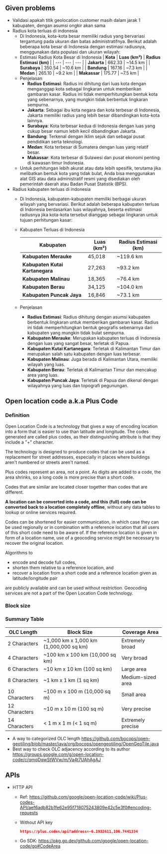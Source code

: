 ## Given problems

- Validasi apakah titik geolocation customer masih dalam jarak 1 kabupaten, dengan asumsi ongkir akan sama
- Radius kota terluas di indonesia
    - Di Indonesia, kota-kota besar memiliki radius yang bervariasi tergantung pada ukuran dan batas administratifnya. Berikut adalah beberapa kota besar di Indonesia dengan estimasi radiusnya, menggunakan data populasi dan ukuran wilayah:
    - Estimasi Radius Kota Besar di Indonesia
        | **Kota** | **Luas (km²)** | **Radius Estimasi (km)** |
        | --- | --- | --- |
        | **Jakarta** | 662.33 | ~14.5 km |
        | **Surabaya** | 350.54 | ~10.6 km |
        | **Bandung** | 167.16 | ~7.3 km |
        | **Medan** | 265.10 | ~9.2 km |
        | **Makassar** | 175.77 | ~7.5 km |
    - Penjelasan
        - **Radius Estimasi**: Radius ini dihitung dari luas kota dengan menganggap kota sebagai lingkaran untuk memberikan gambaran kasar. Radius ini tidak memperhitungkan bentuk kota yang sebenarnya, yang mungkin tidak berbentuk lingkaran sempurna.
        - **Jakarta**: Sebagai ibu kota negara dan kota terbesar di Indonesia, Jakarta memiliki radius yang lebih besar dibandingkan kota-kota lainnya.
        - **Surabaya**: Kota terbesar kedua di Indonesia dengan luas yang cukup besar namun lebih kecil dibandingkan Jakarta.
        - **Bandung**: Terkenal dengan iklim sejuk dan sebagai pusat pendidikan serta teknologi.
        - **Medan**: Kota terbesar di Sumatera dengan luas yang relatif besar.
        - **Makassar**: Kota terbesar di Sulawesi dan pusat ekonomi penting di kawasan timur Indonesia.
    - Untuk perhitungan lebih akurat atau data lebih spesifik, terutama jika melibatkan bentuk kota yang tidak bulat, Anda bisa menggunakan alat GIS atau data administratif resmi yang disediakan oleh pemerintah daerah atau Badan Pusat Statistik (BPS).
- Radius kabupaten terluas di indonesia
    - Di Indonesia, kabupaten-kabupaten memiliki berbagai ukuran wilayah yang bervariasi. Berikut adalah beberapa kabupaten terluas di Indonesia berdasarkan luas wilayahnya, beserta estimasi radiusnya jika kota-kota tersebut dianggap sebagai lingkaran untuk tujuan perhitungan kasar:
    - Kabupaten Terluas di Indonesia
        
        
        | **Kabupaten** | **Luas (km²)** | **Radius Estimasi (km)** |
        | --- | --- | --- |
        | **Kabupaten Merauke** | 45,018 | ~119.6 km |
        | **Kabupaten Kutai Kartanegara** | 27,263 | ~93.2 km |
        | **Kabupaten Malinau** | 18,365 | ~76.4 km |
        | **Kabupaten Berau** | 34,125 | ~104.0 km |
        | **Kabupaten Puncak Jaya** | 16,846 | ~73.1 km |
    - Penjelasan
        - **Radius Estimasi**: Radius dihitung dengan asumsi kabupaten berbentuk lingkaran untuk memberikan gambaran kasar. Radius ini tidak memperhitungkan bentuk geografis sebenarnya dari kabupaten yang mungkin tidak bulat sempurna.
        - **Kabupaten Merauke**: Merupakan kabupaten terluas di Indonesia dengan luas yang sangat besar, terletak di Papua.
        - **Kabupaten Kutai Kartanegara**: Terletak di Kalimantan Timur dan merupakan salah satu kabupaten dengan luas terbesar.
        - **Kabupaten Malinau**: Juga berada di Kalimantan Utara, memiliki wilayah yang luas.
        - **Kabupaten Berau**: Terletak di Kalimantan Timur dan mencakup area yang luas.
        - **Kabupaten Puncak Jaya**: Terletak di Papua dan dikenal dengan wilayahnya yang luas dan topografi pegunungan.

## Open location code a.k.a Plus Code

### Definition

Open Location Code is a technology that gives a way of encoding location into a form that is easier to use than latitude and longitude. The codes generated are called plus codes, as their distinguishing attribute is that they include a "+" character.

The technology is designed to produce codes that can be used as a replacement for street addresses, especially in places where buildings aren't numbered or streets aren't named.

Plus codes represent an area, not a point. As digits are added to a code, the area shrinks, so a long code is more precise than a short code.

Codes that are similar are located closer together than codes that are different.

**A location can be converted into a code, and this (full) code can be converted back to a location completely offline**, without any data tables to lookup or online services required.

Codes can be shortened for easier communication, in which case they can be used regionally or in combination with a reference location that all users of this short code need to be aware of. If the reference location is given in form of a location name, use of a geocoding service might be necessary to recover the original location.

Algorithms to

- encode and decode full codes,
- shorten them relative to a reference location, and
- recover a location from a short code and a reference location given as latitude/longitude pair

are publicly available and can be used without restriction. Geocoding services are not a part of the Open Location Code technology.

### Block size

### Summary Table

| **OLC Length** | **Block Size** | **Coverage Area** |
| --- | --- | --- |
| 2 Characters | ~1,000 km x 1,000 km (1,000,000 sq km) | Extremely broad |
| 4 Characters | ~100 km x 100 km (10,000 sq km) | Very broad |
| 6 Characters | ~10 km x 10 km (100 sq km) | Large area |
| 8 Characters | ~1 km x 1 km (1 sq km) | Medium-sized area |
| 10 Characters | ~100 m x 100 m (10,000 sq m) | Small area |
| 12 Characters | ~10 m x 10 m (100 sq m) | Very precise |
| 14 Characters | < 1 m x 1 m (< 1 sq m) | Extremely precise |
- A way to categorized OLC length https://github.com/bocops/open-geotiling/blob/master/java/org/bocops/opengeotiling/OpenGeoTile.java
- Best way to check OLC adjacency according to its author https://groups.google.com/g/open-location-code/c/qmqDqwStWVw/m/Va4t7UAhAgAJ

## APIs

- HTTP API
    - Ref: https://github.com/google/open-location-code/wiki/Plus-codes-API/aef6adb82b1fe62e95f718075243809e42c5e3f0#encoding-requests
    - Without API key
        
        ```json
        https://plus.codes/api?address=-6.1932611,106.7441334
        ```
        
    - Go SDK: https://pkg.go.dev/github.com/google/open-location-code/go#CodeArea
